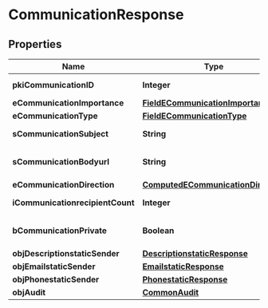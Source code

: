 

# CommunicationResponse

## Properties

Name | Type | Description | Notes
------------ | ------------- | ------------- | -------------
**pkiCommunicationID** | **Integer** | The unique ID of the Communication. | 
**eCommunicationImportance** | [**FieldECommunicationImportance**](FieldECommunicationImportance.md) |  | 
**eCommunicationType** | [**FieldECommunicationType**](FieldECommunicationType.md) |  | 
**sCommunicationSubject** | **String** | The subject of the Communication | 
**sCommunicationBodyurl** | **String** | The url of the body used as body in the Communication |  [optional]
**eCommunicationDirection** | [**ComputedECommunicationDirection**](ComputedECommunicationDirection.md) |  | 
**iCommunicationrecipientCount** | **Integer** | The count of Communicationrecipient | 
**bCommunicationPrivate** | **Boolean** | Whether the Communication is private or not | 
**objDescriptionstaticSender** | [**DescriptionstaticResponse**](DescriptionstaticResponse.md) |  |  [optional]
**objEmailstaticSender** | [**EmailstaticResponse**](EmailstaticResponse.md) |  |  [optional]
**objPhonestaticSender** | [**PhonestaticResponse**](PhonestaticResponse.md) |  |  [optional]
**objAudit** | [**CommonAudit**](CommonAudit.md) |  | 




